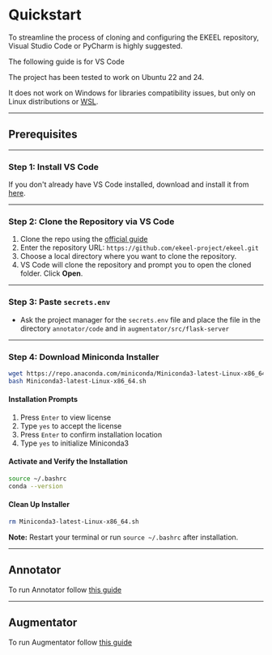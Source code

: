 # Quickstart

To streamline the process of cloning and configuring the EKEEL repository, Visual Studio Code or PyCharm is highly suggested.

The following guide is for VS Code

The project has been tested to work on Ubuntu 22 and 24.  

It does not work on Windows for libraries compatibility issues, but only on Linux distributions or [WSL](https://learn.microsoft.com/en-us/windows/wsl/about).


---
## Prerequisites
---

### **Step 1: Install VS Code**
If you don't already have VS Code installed, download and install it from [here](https://code.visualstudio.com/).

---

### **Step 2: Clone the Repository via VS Code**
1. Clone the repo using the [official guide](https://code.visualstudio.com/docs/sourcecontrol/intro-to-git#_clone-a-repository-locally)
2. Enter the repository URL: `https://github.com/ekeel-project/ekeel.git`
3. Choose a local directory where you want to clone the repository.
4. VS Code will clone the repository and prompt you to open the cloned folder. Click **Open**.

---
### **Step 3: Paste `secrets.env`**
- Ask the project manager for the `secrets.env` file and place the file in the directory `annotator/code` and in `augmentator/src/flask-server`


---
### **Step 4: Download Miniconda Installer**
```bash
wget https://repo.anaconda.com/miniconda/Miniconda3-latest-Linux-x86_64.sh
bash Miniconda3-latest-Linux-x86_64.sh
```

#### Installation Prompts
1. Press `Enter` to view license
2. Type `yes` to accept the license
3. Press `Enter` to confirm installation location
4. Type `yes` to initialize Miniconda3

#### Activate and Verify the Installation
```bash
source ~/.bashrc
conda --version
```

#### Clean Up Installer
```bash
rm Miniconda3-latest-Linux-x86_64.sh
```

**Note:** Restart your terminal or run `source ~/.bashrc` after installation.

---
## Annotator

To run Annotator follow [this guide](../annotator/install)

---
## Augmentator

To run Augmentator follow [this guide](../augmentator/install)